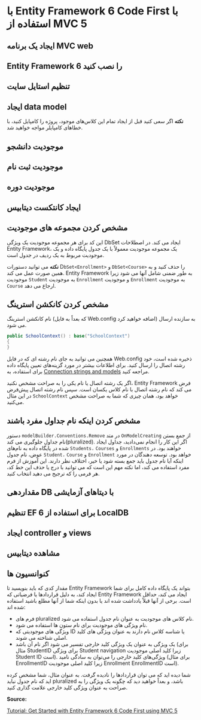 # با Entity Framework 6 Code First با استفاده از MVC 5

## ایجاد  یک برنامه MVC web

## Entity Framework 6 را نصب کنید

## تنظیم استایل سایت

## ایجاد data model

**نکته**
اگر سعی کنید قبل از ایجاد تمام این کلاس‌های موجود، پروژه را کامپایل کنید، با خطاهای کامپایلر مواجه خواهید شد.


## موجودیت دانشجو

## موجودیت ثبت نام

## موجودیت دوره

## ایجاد کانتکست دیتابیس

## مشخص کردن مجموعه های موجودیت

این کد برای هر مجموعه موجودیت یک ویژگی DbSet ایجاد می کند. در اصطلاحات Entity Framework، یک مجموعه موجودیت معمولاً با یک جدول پایگاه داده و یک موجودیت مربوط به یک ردیف در جدول است.

**نکته**
می توانید دستورات D`bSet<Enrollment>` و `DbSet<Course>` را حذف کنید و به همین صورت عمل می کند. Entity Framework به طور ضمنی شامل آنها می شود زیرا موجودیت `Student` به موجودیت `Enrollment` و موجودیت `Enrollment` به موجودیت `Course` ارجاع می دهد.


## مشخص کردن کانکشن استرینگ

نام کانکشن استرینگ (که بعداً به فایل Web.config اضافه خواهید کرد) به سازنده ارسال می شود.


```C#
public SchoolContext() : base("SchoolContext")
{
}
```

همچنین می توانید به جای نام رشته ای که در فایل Web.config ذخیره شده است، خود رشته اتصال را ارسال کنید. برای اطلاعات بیشتر در مورد گزینه‌های تعیین پایگاه داده برای استفاده، به [Connection strings and models](https://learn.microsoft.com/en-us/ef/ef6/fundamentals/configuring/connection-strings) مراجعه کنید.

اگر یک رشته اتصال یا نام یکی را به صراحت مشخص نکنید، Entity Framework فرض می کند که نام رشته اتصال با نام کلاس یکسان است. سپس نام رشته اتصال پیش‌فرض در این مثال `SchoolContext` خواهد بود، همان چیزی که شما به صراحت مشخص می‌کنید.


## مشخص کردن اینکه نام جداول مفرد باشند

دستور `modelBuilder.Conventions.Remove` در متد `OnModelCreating` از جمع بستن نام جداول جلوگیری می کند(pluralized). اگر این کار را انجام نمی‌دادید، جداول ایجاد شده در پایگاه داده به نام‌های `Students،` `Courses` و `Enrollments` خواهند بود. در عوض، نام جدول `Student،` `Course` و `Enrollment` خواهد بود. توسعه دهندگان در مورد اینکه آیا نام جدول باید جمع بسته شود یا خیر، اختلاف نظر دارند. این آموزش از فرم مفرد استفاده می کند، اما نکته مهم این است که می توانید با درج یا حذف این خط کد، هر فرمی را که ترجیح می دهید انتخاب کنید.


##  مقداردهی DB  با دیتاهای آزمایشی

## تنظیم EF 6 برای استفاده از LocalDB

## ایجاد controller و views

## مشاهده دیتابیس

## کنوانسیون ها

مقدار کدی که باید بنویسید تا Entity Framework بتواند یک پایگاه داده کامل برای شما ایجاد کند، به دلیل قراردادها یا فرضیاتی که Entity Framework ایجاد می کند، حداقل است. برخی از آنها قبلاً یادداشت شده اند یا بدون اینکه شما از آنها مطلع باشید استفاده شده اند:

- فرم های pluralized نام کلاس های موجودیت به عنوان نام جدول استفاده می شود.
- نام ویژگی های موجودیت برای نام ستون ها استفاده می شود.
- ویژگی های موجودیتی که ID یا شناسه کلاس نام دارند به عنوان ویژگی های کلید اصلی شناخته می شوند.
- یک ویژگی به عنوان یک ویژگی کلید خارجی تفسیر می شود اگر نام آن <navigation property name><primary key key> باشد (برای مثال StudentID برای ویژگی Student navigation زیرا کلید اصلی موجودیت Student ID است). ویژگی‌های کلید خارجی را می‌توان به سادگی <primary key property name> نامید (برای مثال EnrollmentID زیرا کلید اصلی موجودیت Enrollment EnrollmentID است).

شما دیده اید که می توان قراردادها را نادیده گرفت. به عنوان مثال، شما مشخص کرده اید که نام جدول نباید pluralized باشد، و بعداً خواهید دید که چگونه یک ویژگی را به صراحت به عنوان ویژگی کلید خارجی علامت گذاری کنید.

**Source:**

[Tutorial: Get Started with Entity Framework 6 Code First using MVC 5](https://learn.microsoft.com/en-us/aspnet/mvc/overview/getting-started/getting-started-with-ef-using-mvc/creating-an-entity-framework-data-model-for-an-asp-net-mvc-application#install-entity-framework-6)